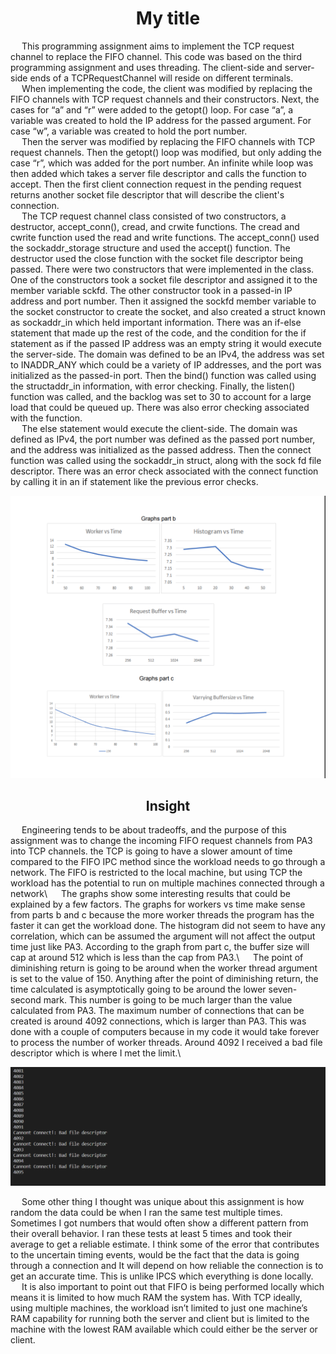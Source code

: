 <div alig="center">
  <center><h1>My title</h1></center>
</div>

&emsp; This programming assignment aims to implement the TCP request channel to replace
the FIFO channel. This code was based on the third programming assignment and uses
threading. The client-side and server-side ends of a TCPRequestChannel will reside on different
terminals.\
&emsp; When implementing the code, the client was modified by replacing the FIFO channels
with TCP request channels and their constructors. Next, the cases for “a” and “r” were added to
the getopt() loop. For case “a”, a variable was created to hold the IP address for the passed
argument. For case “w”, a variable was created to hold the port number.\
&emsp; Then the server was modified by replacing the FIFO channels with TCP request
channels. Then the getopt() loop was modified, but only adding the case “r”, which was added
for the port number. An infinite while loop was then added which takes a server file descriptor
and calls the function to accept. Then the first client connection request in the pending request
returns another socket file descriptor that will describe the client's connection.\
&emsp; The TCP request channel class consisted of two constructors, a destructor,
accept_conn(), cread, and crwite functions. The cread and cwrite function used the read and
write functions. The accept_conn() used the sockaddr_storage structure and used the accept()
function. The destructor used the close function with the socket file descriptor being passed.
There were two constructors that were implemented in the class. One of the constructors took a
socket file descriptor and assigned it to the member variable sckfd. The other constructor took in
a passed-in IP address and port number. Then it assigned the sockfd member variable to the
socket constructor to create the socket, and also created a struct known as sockaddr_in which
held important information. There was an if-else statement that made up the rest of the code,
and the condition for the if statement as if the passed IP address was an empty string it would
execute the server-side. The domain was defined to be an IPv4, the address was set to
INADDR_ANY which could be a variety of IP addresses, and the port was initialized as the
passed-in port. Then the bind() function was called using the structaddr_in information, with
error checking. Finally, the listen() function was called, and the backlog was set to 30 to account
for a large load that could be queued up. There was also error checking associated with the
function.\
&emsp; The else statement would execute the client-side. The domain was defined as IPv4, the
port number was defined as the passed port number, and the address was initialized as the
passed address. Then the connect function was called using the sockaddr_in struct, along with
the sock fd file descriptor. There was an error check associated with the connect function by
calling it in an if statement like the previous error checks.

<p align="center">
  <img src=GraphTCP.PNG>
</p>
<h2 style="text-align: center;">Insight </h2>
&emsp; Engineering tends to be about tradeoffs, and the purpose of this assignment was to
change the incoming FIFO request channels from PA3 into TCP channels. the TCP is going to
have a slower amount of time compared to the FIFO IPC method since the workload needs to
go through a network. The FIFO is restricted to the local machine, but using TCP the workload
has the potential to run on multiple machines connected through a network\
&emsp; The graphs show some interesting results that could be explained by a few factors. The
graphs for workers vs time make sense from parts b and c because the more worker threads the
program has the faster it can get the workload done. The histogram did not seem to have any
correlation, which can be assumed the argument will not affect the output time just like PA3.
According to the graph from part c, the buffer size will cap at around 512 which is less than the
cap from PA3.\
&emsp; The point of diminishing return is going to be around when the worker thread argument is
set to the value of 150. Anything after the point of diminishing return, the time calculated is
asymptotically going to be around the lower seven-second mark. This number is going to be
much larger than the value calculated from PA3. The maximum number of connections that can
be created is around 4092 connections, which is larger than PA3. This was done with a couple
of computers because in my code it would take forever to process the number of worker
threads. Around 4092 I received a bad file descriptor which is where I met the limit.\

<p align="center">
  <img src=BadFileDescriptorImage.PNG>
</p>

&emsp; Some other thing I thought was unique about this assignment is how random the data
could be when I ran the same test multiple times. Sometimes I got numbers that would often
show a different pattern from their overall behavior. I ran these tests at least 5 times and took
their average to get a reliable estimate. I think some of the error that contributes to the uncertain
timing events, would be the fact that the data is going through a connection and It will depend
on how reliable the connection is to get an accurate time. This is unlike IPCS which everything
is done locally.\
&emsp; It is also important to point out that FIFO is being performed locally which means it is
limited to how much RAM the system has. With TCP ideally, using multiple machines, the
workload isn’t limited to just one machine’s RAM capability for running both the server and client
but is limited to the machine with the lowest RAM available which could either be the server or
client.


